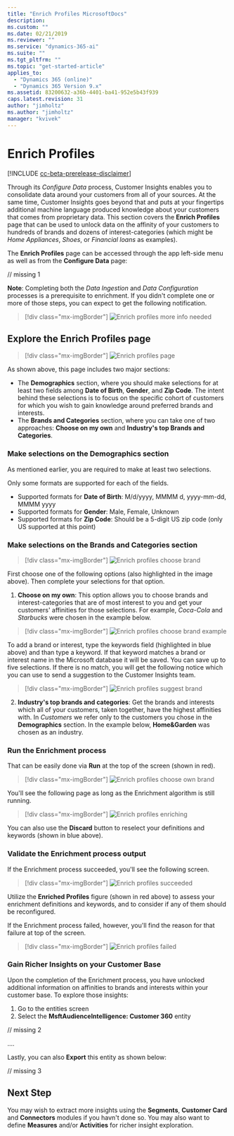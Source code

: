 ```yaml
---
title: "Enrich Profiles MicrosoftDocs"
description: 
ms.custom: ""
ms.date: 02/21/2019
ms.reviewer: ""
ms.service: "dynamics-365-ai"
ms.suite: ""
ms.tgt_pltfrm: ""
ms.topic: "get-started-article"
applies_to: 
  - "Dynamics 365 (online)"
  - "Dynamics 365 Version 9.x"
ms.assetid: 83200632-a36b-4401-ba41-952e5b43f939
caps.latest.revision: 31
author: "jimholtz"
ms.author: "jimholtz"
manager: "kvivek"
---
```

# Enrich Profiles

[!INCLUDE [cc-beta-prerelease-disclaimer](../includes/cc-beta-prerelease-disclaimer.md)]

Through its *Configure Data* process, Customer Insights enables you to consolidate data around your customers from all of your sources. At the same time, Customer Insights goes beyond that and puts at your fingertips additional machine language produced knowledge about your customers that comes from proprietary data. This section covers the **Enrich Profiles** page that can be used to unlock data on the affinity of your customers to hundreds of brands and dozens of interest-categories (which might be *Home Appliances*, *Shoes*, or *Financial loans* as examples).

The **Enrich Profiles** page can be accessed through the app left-side menu as well as from the **Configure Data** page:

// missing 1

**Note**: Completing both the *Data Ingestion* and *Data Configuration* processes is a prerequisite to enrichment. If you didn't complete one or more of those steps, you can expect to get the following notification.

> [!div class="mx-imgBorder"] 
> ![](media/configure-data-enrich-profile.png "Enrich profiles more info needed")

## Explore the Enrich Profiles page

> [!div class="mx-imgBorder"] 
> ![](media/configure-data-enrich-profile-page.png "Enrich profiles page")

As shown above, this page includes two major sections:

- The **Demographics** section, where you should make selections for at least two fields among **Date of Birth**, **Gender**, and **Zip Code**. The intent behind these selections is to focus on the specific cohort of customers for which you wish to gain knowledge around preferred brands and interests. 
- The **Brands and Categories** section, where you can take one of two approaches: **Choose on my own** and **Industry's top Brands and Categories**.

### Make selections on the Demographics section

As mentioned earlier, you are required to make at least two selections. 

Only some formats are supported for each of the fields.

- Supported formats for **Date of Birth**: M/d/yyyy, MMMM d, yyyy-mm-dd, MMMM yyyy
- Supported formats for **Gender**: Male, Female, Unknown
- Supported formats for **Zip Code**: Should be a 5-digit US zip code (only US supported at this point)

### Make selections on the Brands and Categories section

> [!div class="mx-imgBorder"] 
> ![](media/configure-data-enrich-profile-brands.png "Enrich profiles choose brand")

First choose one of the following options (also highlighted in the image above). Then complete your selections for that option.

1. **Choose on my own**: This option allows you to choose brands and interest-categories that are of most interest to you and get your customers' affinities for those selections. For example, *Coca-Cola* and *Starbucks* were chosen in the example below.
  
  > [!div class="mx-imgBorder"] 
  > ![](media/configure-data-enrich-profile-brands-example.png "Enrich profiles choose brand example")

To add a brand or interest, type the keywords field (highlighted in blue above) and than type a keyword. If that keyword matches a brand or interest name in the Microsoft database it will be saved. You can save up to five selections. If there is no match, you will get the following notice which you can use to send a suggestion to the Customer Insights team.

  > [!div class="mx-imgBorder"] 
  > ![](media/configure-data-enrich-profile-suggest-brand.png "Enrich profiles suggest brand")

2. **Industry's top brands and categories**: Get the brands and interests which all of your customers, taken together, have the highest affinities with. In *Customers* we refer only to the customers you chose in the **Demographics** section. In the example below, **Home&Garden** was chosen as an industry.
  
<!-- // enrich 6 - still missing

Here is the list of supported industries: To complete -->
  
### Run the Enrichment process

That can be easily done via **Run** at the top of the screen (shown in red).

> [!div class="mx-imgBorder"] 
> ![](media/configure-data-enrich-profile-choose-own.png "Enrich profiles choose own brand")

You'll see the following page as long as the Enrichment algorithm is still running.

> [!div class="mx-imgBorder"] 
> ![](media/configure-data-enrich-profile-enriching.png "Enrich profiles enriching")

You can also use the **Discard** button to reselect your definitions and keywords (shown in blue above).

### Validate the Enrichment process output

If the Enrichment process succeeded, you'll see the following screen.

> [!div class="mx-imgBorder"] 
> ![](media/configure-data-enrich-profile-succeeded.png "Enrich profiles succeeded")

Utilize the **Enriched Profiles** figure (shown in red above) to assess your enrichment definitions and keywords, and to consider if any of them should be reconfigured.

If the Enrichment process failed, however, you'll find the reason for that failure at top of the screen.

> [!div class="mx-imgBorder"] 
> ![](media/configure-data-enrich-profile-failed.png "Enrich profiles failed")

### Gain Richer Insights on your Customer Base
Upon the completion of the Enrichment process, you have unlocked additional information on affinities to brands and interests within your customer base. To explore those insights:
1. Go to the entities screen
2. Select the **MsftAudienceIntelligence: Customer 360** entity

// missing 2

....

Lastly, you can also **Export** this entity as shown below:

// missing 3

## Next Step
You may wish to extract more insights using the **Segments**, **Customer Card** and **Connectors** modules if you havn't done so. You may also want to define **Measures** and/or **Activities** for richer insight exploration. 
